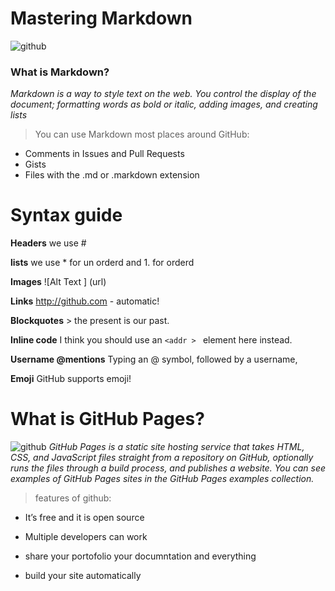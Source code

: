 # Mastering Markdown #
![github](https://www.markdownguide.org/assets/images/markdown-guide-og.jpg)
### What is Markdown? ###
_Markdown is a way to style text on the web. You control the display of the document; formatting words as bold or italic, adding images, and creating lists_
>You can use Markdown most places around GitHub:
>
* Comments in Issues and Pull Requests
* Gists
* Files with the .md or .markdown extension
# Syntax guide #
**Headers**   we use #

**lists**  we use * for un orderd and 1. for orderd

**Images**  ![Alt Text ] (url)

**Links** http://github.com - automatic!

**Blockquotes**  > the present is our past.

**Inline code** I think you should use an
`<addr > ` element here instead.

**Username @mentions** Typing an @ symbol, followed by a username,

**Emoji**  GitHub supports emoji!


# What is GitHub Pages? #
![github](https://i.ytimg.com/vi/2MsN8gpT6jY/maxresdefault.jpg)
_GitHub Pages is a static site hosting service that takes HTML, CSS, and JavaScript files straight from a repository on GitHub, optionally runs the files through a build process, and publishes a website. You can see examples of GitHub Pages sites in the GitHub Pages examples collection._
>features of github:
>
- It’s free and it is open source

- Multiple developers can work

- share your portofolio your documntation and everything

- build your site automatically




